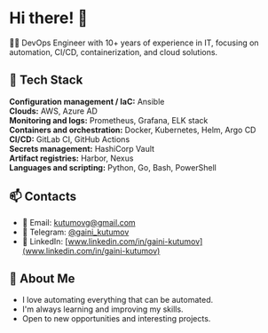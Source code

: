 # Hi there! 👋

👨‍💻 DevOps Engineer with 10+ years of experience in IT, focusing on automation, CI/CD, containerization, and cloud solutions.

## 🚀 Tech Stack

**Configuration management / IaC:** Ansible  
**Clouds:** AWS, Azure AD  
**Monitoring and logs:** Prometheus, Grafana, ELK stack  
**Containers and orchestration:** Docker, Kubernetes, Helm, Argo CD  
**CI/CD:** GitLab CI, GitHub Actions  
**Secrets management:** HashiCorp Vault  
**Artifact registries:** Harbor, Nexus  
**Languages and scripting:** Python, Go, Bash, PowerShell  

## 📫 Contacts

- 📧 Email: kutumovg@gmail.com  
- 📱 Telegram: [@gaini_kutumov](https://t.me/gaini_kutumov) 
- 💼 LinkedIn: [www.linkedin.com/in/gaini-kutumov](www.linkedin.com/in/gaini-kutumov)

## 📌 About Me

- I love automating everything that can be automated.  
- I'm always learning and improving my skills.  
- Open to new opportunities and interesting projects.
